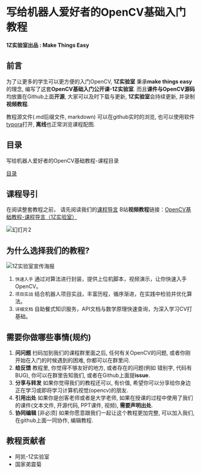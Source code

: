 # 写给机器人爱好者的OpenCV基础入门教程

**1Z实验室出品 : Make Things Easy**

## 前言

为了让更多的学生可以更方便的入门OpenCV, **1Z实验室** 秉承**make things easy**的理念, 编写了这套**OpenCV基础入门公开课-1Z实验室**.  而且**课件与OpenCV源码**均放置在Github上面**开源**, 大家可以及时下载与更新, **1Z实验室**会持续更新, 并录制**视频教程**. 

教程源文件(.md后缀文件, markdown) 可以在github实时的浏览, 也可以使用软件[typora](https://www.typora.io/)打开, **离线**也正常浏览课程配图.



## 目录

写给机器人爱好者的OpenCV基础教程-课程目录

[目录](./目录.md)


## 课程导引

在阅读整套教程之前， 请先阅读我们的[课程导言](./01.课程导引/01.课程导引/课程导引.md)
B站**视频教程**链接：[OpenCV基础教程-课程导言（1Z实验室）](https://www.bilibili.com/video/av27857638)

![幻灯片2](./image/幻灯片3.PNG)


## 为什么选择我们的教程?

![1Z实验室宣传海报](./image/1Z%E5%AD%A6%E9%99%A2%E5%AE%A3%E4%BC%A0%E6%B5%B7%E6%8A%A5.png)

1. `快速入手` 通过对算法进行封装，提供上位机脚本，视频演示，让你快速入手OpenCV。
2. `项目实战` 结合机器人项目实战，丰富历程，循序渐进，在实践中检验并优化算法。
3. `详细文档` 自助餐式知识服务，API文档与数学原理快速查询，为深入学习CV打基础。 


## 需要你做哪些事情(规约)

1. **问问题** 扫码加到我们的课程群里面之后, 任何有关OpenCV的问题, 或者你刚开始在入门的时候遇到的困难, 你都可以在群里问.
2. **给反馈** 教程里, 你觉得不够友好的地方, 或者存在的问题(例如 错别字, 代码有BUG), 你可以在群里告知我们, 或者在Github上面提**issue**.
3. **分享与转发** 如果你觉得我们的教程还可以, 有价值, 希望你可以分享给你身边正在学习或即将学习计算机视觉(opencv)的朋友.
4. **引用出处** 如果你是创客老师或者是大学老师, 如果在授课的过程中使用了我们的课件(文本文件, 开源代码, PPT课件, 视频),  **需要声明出处**. 
5. **协同编辑** [非必须] 如果你愿意跟我们一起让这个教程更加完整, 可以加入我们, 在github上面一同协作, 编辑教程.

 
## 教程贡献者

* 阿凯-1Z实验室
* 国家弟震菊
